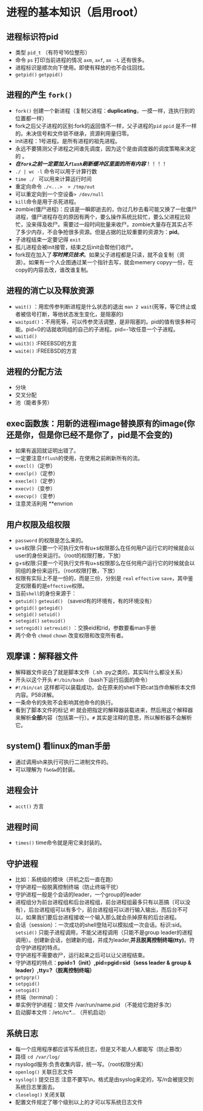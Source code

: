 # 进程的基本知识（启用root）

## 进程标识符pid
   - 类型 ```pid_t``` （有符号16位整形）
   - 命令 ```ps``` 打印当前进程的情况 ```axm```, ```axf```, ```ax -L``` 还有很多。
   - 进程标识是顺次向下使用。即使有释放的也不会往回找。
   - ```getpid()``` ```getppid()```

## 进程的产生 ```fork()```
   - ```fork()``` 创建一个新进程（复制父进程：**duplicating**，一摸一样，连执行到的位置都一样）
   - fork之后父子进程的区别:fork的返回值不一样，父子进程的```pid``` ```ppid``` 是不一样的。未决信号和文件锁不继承，资源利用量归零。
   - init进程：1号进程。是所有进程的祖先进程。
   - 永远不要猜测父子进程之间谁先调度，因为这个是由调度器的调度策略来决定的 。
   - ***在```fork```之前一定要加入```flush```刷新缓冲区里面的所有内容***！！！！
   - ```./ | wc -l``` 命令可以用于计算行数
   - ```time ./ ``` 可以用来计算运行时间
   - 重定向命令 ```./<...>  > /tmp/out```
   - 可以重定向到一个空设备```> /dev/null```
   - ```kill```命令是用于杀死进程。
   - zombie(僵尸进程)：应该是一瞬即逝去的，你过几秒去看可能又换了一批僵尸进程，僵尸进程存在的原因有两个，要么操作系统比较忙，要么父进程比较忙，没来得及收尸。需要过一段时间批量来收尸。zombie大量存在其实占不了多少内存，不会争抢很多资源。但是占据的比较重要的资源为：**pid**。
   - 子进程结束一定要记得 ```exit```
   - 孤儿进程会被init接管，结束之后init会帮他们收尸。
   - fork现在加入了***写时拷贝技术***。如果父子进程都是只读，就不会复制（资源）。如果有一个人企图通过某一个指针去写，就会memery copyy一份，在copy的内容去改，谁改谁复制。

## 进程的消亡以及释放资源
   - ```wait()``` ：用宏传参判断进程是什么状态的退出 ```man 2 wait```(死等，等它终止或者被信号打断，等他状态发生变化，是阻塞的)
   - ```waitpid()```：不用死等，可以传参灵活调整，是非阻塞的。pid的值有很多种可能。pid=0的话就收同组的自己的子进程。pid=-1收任意一个子进程。
   - ```waitid()```
   - ```wait3()``` :FREEBSD的方言
   - ```wait4()``` :FREEBSD的方言

## 进程的分配方法
   - 分块
   - 交叉分配
   - 池（能者多劳）

## exec函数族：用新的进程image替换原有的image(你还是你，但是你已经不是你了，pid是不会变的)
   - 如果有返回就证明出错了。
   - 一定要注意```fflush```的使用，在使用之前刷新所有的流。
   - ```execl()```（定参）
   - ```execlp()```（定参）
   - ```execle()```（定参）
   - ```execv()```（变参）
   - ```execvp()```（变参）
   - 注意灵活利用 **envrion

## 用户权限及组权限
   - ```password``` 的权限是怎么来的。
   - u+s权限:只要一个可执行文件有u+s权限那么在任何用户运行它的时候就会以user的身份来运行。（root的权限打散，下放）
   - g+s权限:只要一个可执行文件有u+s权限那么在任何用户运行它的时候就会以同组的身份来运行。（root权限打散，下放）
   - 权限有实际上不是一份的，而是三份，分别是 ```real``` ```effective``` ```save```，其中鉴定权限看的是```effective```权限。
   - 当前```shell```的身份来源于：
   - ```getuid()``` ```geteuid()``` （saveid有的环境有，有的环境没有）
   - ```getgid()``` ```getegid()``` 
   - ```setgid()``` ```setuid()```
   - ```setegid()``` ```seteuid()```
   - ```setregid()``` ```setreuid()``` ：交换eid和rid，参数要看man手册
   - 两个命令 ```chmod``` ```chown``` 改变权限和改变所有者。

## 观摩课：解释器文件
   - 解释器文件说白了就是脚本文件（.sh .py之类的，其实叫什么都没关系）
   - 开头以这个开头 ```#!/bin/bash``` （bash下运行后面的命令）
   - ```#!/bin/cat``` 这样都可以装载成功，会在原来的shell下把cat当作命解析本文件内容。P58详解。
   - 一条命令的失败不会影响其他命令的执行。
   - 看到了脚本文件的标记 #! 就会把指定的解释器装载进来，然后用这个解释器来解析**全部**内容（包括第一行）。```#``` 其实是注释的意思，所以解析器不会解析它。

## system() 看linux的man手册
   - 通过调用sh来执行可执行二进制文件的。
   - 可以理解为 ```f&e&w```的封装。

## 进程会计
   - ```acct()``` 方言

## 进程时间
   - ```times()``` time命令就是用它来封装的。

## 守护进程
   - 比如：系统级的模块（开机之后一直在跑） 
   - 守护进程一般脱离控制终端（防止终端干扰）
   - 守护进程一般是个会话的leader，一个group的leader
   - 进程组分为前台进程组和后台进程组，前台进程组最多只有以恶搞（可以没有），后台进程组可以有多个，前台进程组可以进行输入输出，而后台不可以，如果我们要后台进程接收一个输入那么就会杀掉原有的后台进程。
   - 会话（session）：一次成功的shell登陆可以模拟成一次会话。标识:sid。```setsid()``` 只能子进程调用，不能父进程调用（只能不是group leader的进程调用）。创建新会话，创建新的组，并成为leader,**并且脱离控制终端(tty)**。符合守护进程的特点。
   - 守护进程不需要收尸，运行起来之后可以让父进程结束。
   - 守护进程的特点：**ppid=1（init）,pid=pgid=sid（sess leader & group & leader）,tty=?（脱离控制终端）**
   - ```getpgrp()```
   - ```setpgid()```
   - ```setogid()```
   - 终端（terminal）：
   - 单实例守护进程：锁文件 /var/run/name.pid （不能给它跑好多次）
   - 启动脚本文件：/etc/rc*... （开机启动）

## 系统日志
   - 每一个应用程序都应该写系统日志，但是又不能人人都能写（防止篡改）
   - 路径 ```cd /var/log/```
   - rsyslogd服务:负责收集内容，统一写。（root权限分离）
   - ```openlog()``` 关联日志文件
   - ```syslog()``` 提交日志  注意不要写\n，格式是由syslog来定的，写/n会被提交到系统日志里面去。
   - ```closelog()``` 关闭关联
   - 配置文件规定了哪个级别以上的才可以写系统日志文件

